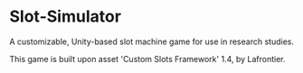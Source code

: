 # Slot-Simulator

A customizable, Unity-based slot machine game for use in research studies.

This game is built upon asset 'Custom Slots Framework' 1.4, by Lafrontier.